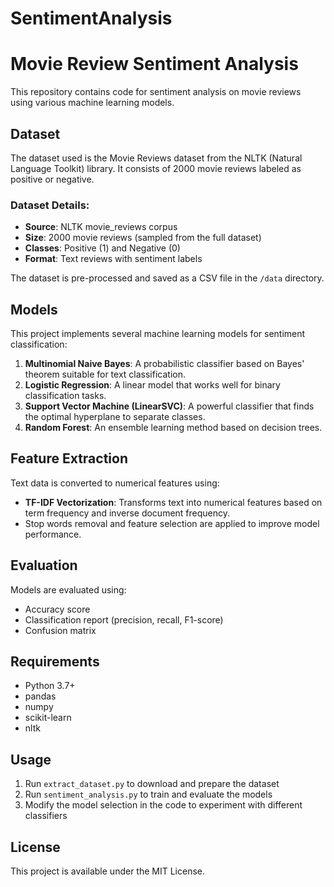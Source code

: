 # SentimentAnalysis
# Movie Review Sentiment Analysis

This repository contains code for sentiment analysis on movie reviews using various machine learning models.

## Dataset

The dataset used is the Movie Reviews dataset from the NLTK (Natural Language Toolkit) library. It consists of 2000 movie reviews labeled as positive or negative.

### Dataset Details:
- **Source**: NLTK movie_reviews corpus
- **Size**: 2000 movie reviews (sampled from the full dataset)
- **Classes**: Positive (1) and Negative (0)
- **Format**: Text reviews with sentiment labels

The dataset is pre-processed and saved as a CSV file in the `/data` directory.

## Models

This project implements several machine learning models for sentiment classification:

1. **Multinomial Naive Bayes**: A probabilistic classifier based on Bayes' theorem suitable for text classification.
2. **Logistic Regression**: A linear model that works well for binary classification tasks.
3. **Support Vector Machine (LinearSVC)**: A powerful classifier that finds the optimal hyperplane to separate classes.
4. **Random Forest**: An ensemble learning method based on decision trees.

## Feature Extraction

Text data is converted to numerical features using:
- **TF-IDF Vectorization**: Transforms text into numerical features based on term frequency and inverse document frequency.
- Stop words removal and feature selection are applied to improve model performance.

## Evaluation

Models are evaluated using:
- Accuracy score
- Classification report (precision, recall, F1-score)
- Confusion matrix

## Requirements

- Python 3.7+
- pandas
- numpy
- scikit-learn
- nltk

## Usage

1. Run `extract_dataset.py` to download and prepare the dataset
2. Run `sentiment_analysis.py` to train and evaluate the models
3. Modify the model selection in the code to experiment with different classifiers

## License

This project is available under the MIT License.
